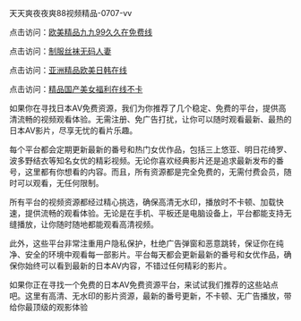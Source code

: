 
天天爽夜夜爽88视频精品-0707-vv


点击访问：<a href="https://rtj-3zo.pages.dev/">欧美精品九九99久久在免费线</a>

点击访问：<a href="https://vassv.pages.dev/">制服丝袜无码人妻</a>

点击访问：<a href="https://gsd-agv.pages.dev/">亚洲精品欧美日韩在线</a>

点击访问：<a href="https://fdhf-454.pages.dev/">精品国产美女福利在线不卡</a>

如果你在寻找日本AV免费资源，我们为你推荐了几个稳定、免费的平台，提供高清流畅的视频观看体验。无需注册、免广告打扰，让你可以随时观看最新、最热的日本AV影片，尽享无忧的看片乐趣。

每个平台都会定期更新最新的番号和热门女优作品，包括三上悠亚、明日花绮罗、波多野结衣等知名女优的精彩视频。无论你喜欢经典影片还是追求最新发布的番号，这里都有你想看的内容。而且，所有资源都是完全免费的，无需付费会员，随时可以观看，无任何限制。

所有平台的视频资源都经过精心挑选，确保高清无水印，播放时不卡顿、加载快速，提供流畅的观看体验。无论是在手机、平板还是电脑设备上，平台都能支持无缝播放，让你随时随地都能观看高清视频。

此外，这些平台非常注重用户隐私保护，杜绝广告弹窗和恶意跳转，保证你在纯净、安全的环境中观看每一部影片。平台每天都会更新最新的番号和女优作品，确保你始终可以看到最新的日本AV内容，不错过任何精彩的影片。

如果你正在寻找一个免费的日本AV免费资源平台，来试试我们推荐的这些站点吧。这里有高清、无水印的影片资源，最新的番号更新，不卡顿、无广告播放，带给你最顶级的观影体验

<span style="display:none;">[Canonical link](）</span>
